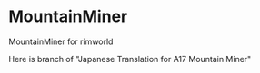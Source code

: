 # MountainMiner
MountainMiner for rimworld

Here is branch of "Japanese Translation for A17 Mountain Miner"
